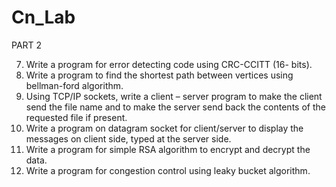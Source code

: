 # Cn_Lab

PART 2

7.  Write a program for error detecting code using CRC-CCITT (16- bits).
8.  Write a program to find the shortest path between vertices using bellman-ford algorithm.
9.  Using TCP/IP sockets, write a client – server program to make the client send the file name
    and to make the server send back the contents of the requested file if present.
10. Write a program on datagram socket for client/server to display the messages on client side,
    typed at the server side.
11. Write a program for simple RSA algorithm to encrypt and decrypt the data.
12. Write a program for congestion control using leaky bucket algorithm.
